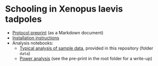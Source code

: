 # Schooling in Xenopus laevis tadpoles

* [Protocol preprint](protocol_schoocling.md) (as a Markdown document)
* [Installation instructions](instructions.md)
* Analysis notebooks:
  * [Typical analysis of sample data](schooling_analysis.ipynb), provided in this repository (folder `data`) 
  * [Power analysis](schooling_power_analysis.ipynby) (see the pre-print in the root folder for a write-up)